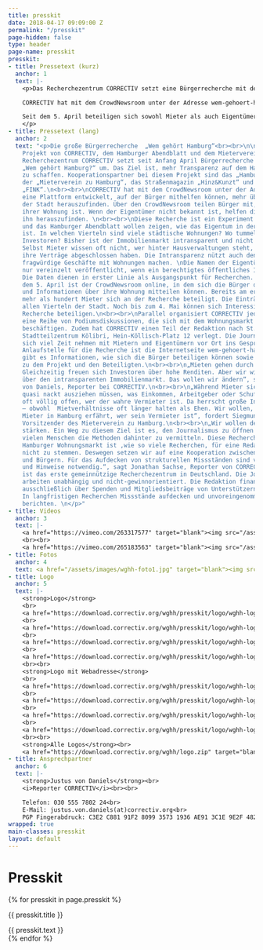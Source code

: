 ```yaml
---
title: presskit
date: 2018-04-17 09:09:00 Z
permalink: "/presskit"
page-hidden: false
type: header
page-name: presskit
presskit:
- title: Pressetext (kurz)
  anchor: 1
  text: |-
    <p>Das Recherchezentrum CORRECTIV setzt eine Bürgerrecherche mit dem Titel „Wem gehört Hamburg?“ um. Das Ziel ist, mehr Transparenz auf dem Hamburger Wohnungsmarkt zu schaffen. Kooperationspartner bei diesem Projekt sind das „Hamburger Abendblatt“, der „Mieterverein zu Hamburg“, das Straßenmagazin „Hinz&Kunzt“ und das Studentenmagazin „FINK“.<br><br>

    CORRECTIV hat mit dem CrowdNewsroom unter der Adresse wem-gehoert-hamburg.de eine Plattform entwickelt, auf der Bürger mithelfen, mehr über die Eigentümer der Stadt herauszufinden. Über den CrowdNewsroom teilen sie mit, wer der Eigentümer ihrer Wohnung ist. Wenn der Eigentümer nicht bekannt ist, helfen die Journalisten ihn herauszufinden. <br><br>

    Seit dem 5. April beteiligen sich sowohl Mieter als auch Eigentümer an der Recherche. Bereits am ersten Tag haben mehr als hundert Personen bei der Recherche mitgemacht. Noch bis zum 4. Mai können sich Interessierte an der Recherche beteiligen. Anschließend werden die Journalisten in den Daten recherchieren, welche Eigentümer maßgeblich den Wohnungsmarkt beeinflussen und wer davon fragwürdig handelt. Es werden nur vereinzelte Namen von Eigentümern veröffentlicht, wenn ein berechtigtes öffentliches Interesse besteht.
    </p>
- title: Pressetext (lang)
  anchor: 2
  text: "<p>Die große Bürgerrecherche  „Wem gehört Hamburg“<br><br>\n\nEin gemeinsames
    Projekt von CORRECTIV, dem Hamburger Abendblatt und dem Mieterverein zu Hamburg<br><br>\n\n++<br><br>\n\nDas
    Recherchezentrum CORRECTIV setzt seit Anfang April Bürgerrecherche mit dem Titel
    „Wem gehört Hamburg?“ um. Das Ziel ist, mehr Transparenz auf dem Hamburger Wohnungsmarkt
    zu schaffen. Kooperationspartner bei diesem Projekt sind das „Hamburger Abendblatt“,
    der „Mieterverein zu Hamburg“, das Straßenmagazin „Hinz&Kunzt“ und das Studentenmagazin
    „FINK“.\n<br><br>\nCORRECTIV hat mit dem CrowdNewsroom unter der Adresse wem-gehoert-hamburg.de
    eine Plattform entwickelt, auf der Bürger mithelfen können, mehr über das Eigentum
    der Stadt herauszufinden. Über den CrowdNewsroom teilen Bürger mit, wer der Eigentümer
    ihrer Wohnung ist. Wenn der Eigentümer nicht bekannt ist, helfen die Journalisten
    ihn herauszufinden. \n<br><br>\nDiese Recherche ist ein Experiment. CORRECTIV
    und das Hamburger Abendblatt wollen zeigen, wie das Eigentum in der Stadt aufgeteilt
    ist. In welchen Vierteln sind viele städtische Wohnungen? Wo tummeln sich dubiose
    Investoren? Bisher ist der Immobilienmarkt intransparent und nicht zentral erfasst.
    Selbst Mieter wissen oft nicht, wer hinter Hausverwaltungen steht, mit denen sie
    ihre Verträge abgeschlossen haben. Die Intransparenz nützt auch denjenigen, die
    fragwürdige Geschäfte mit Wohnungen machen. \nDie Namen der Eigentümer werden
    nur vereinzelt veröffentlicht, wenn ein berechtigtes öffentliches Interesse besteht.
    Die Daten dienen in erster Linie als Ausgangspunkt für Recherchen. \n<br><br>\nSeit
    dem 5. April ist der CrowdNewsroom online, in dem sich die Bürger online beteiligen
    und Informationen über ihre Wohnung mitteilen können. Bereits am ersten Tag haben
    mehr als hundert Mieter sich an der Recherche beteiligt. Die Einträge kommen aus
    allen Vierteln der Stadt. Noch bis zum 4. Mai können sich Interessierte an der
    Recherche beteiligen.\n<br><br>\nParallel organisiert CORRECTIV jeden Donnerstag
    eine Reihe von Podiumsdiskussionen, die sich mit dem Wohnungsmarkt in Hamburg
    beschäftigen. Zudem hat CORRECTIV einen Teil der Redaktion nach St. Pauli ins
    Stadtteilzentrum Kölibri, Hein-Köllisch-Platz 12 verlegt. Die Journalisten möchten
    sich viel Zeit nehmen mit Mietern und Eigentümern vor Ort ins Gespräch zu kommen.\n<br><br>\nZentrale
    Anlaufstelle für die Recherche ist die Internetseite wem-gehoert-hamburg.de. Dort
    gibt es Informationen, wie sich die Bürger beteiligen können sowie Hintergründe
    zu dem Projekt und den Beteiligten.\n<br><br>\n„Mieten gehen durch die Decke.
    Gleichzeitig freuen sich Investoren über hohe Renditen. Aber wir wissen fast nichts
    über den intransparenten Immobilienmarkt. Das wollen wir ändern”, sagt Justus
    von Daniels, Reporter bei CORRECTIV.\n<br><br>\n„Während Mieter sich vor den Vermietern
    quasi nackt ausziehen müssen, was Einkommen, Arbeitgeber oder Schufa angeht, bleibt
    oft völlig offen, wer der wahre Vermieter ist. Da herrscht große Intransparenz
    – obwohl  Mietverhältnisse oft länger halten als Ehen. Wir wollen, dass jeder
    Mieter in Hamburg erfährt, wer sein Vermieter ist“, fordert Siegmund Chychla,
    Vorsitzender des Mieterverein zu Hamburg.\n<br><br>\n„Wir wollen den Journalismus
    stärken. Ein Weg zu diesem Ziel ist es, den Journalismus zu öffnen und möglichst
    vielen Menschen die Methoden dahinter zu vermitteln. Diese Recherche über den
    Hamburger Wohnungsmarkt ist ,wie so viele Recherchen, für eine Redaktion alleine
    nicht zu stemmen. Deswegen setzen wir auf eine Kooperation zwischen Journalisten
    und Bürgern. Für das Aufdecken von strukturellen Missständen sind viele Daten
    und Hinweise notwendig.“, sagt Jonathan Sachse, Reporter von CORRECTIV. \n<br><br>\nCORRECTIV
    ist das erste gemeinnützige Recherchezentrum in Deutschland. Die Journalisten
    arbeiten unabhängig und nicht-gewinnorientiert. Die Redaktion finanziert sich
    ausschließlich über Spenden und Mitgliedsbeiträge von Unterstützern. Ihr Anspruch:
    In langfristigen Recherchen Missstände aufdecken und unvoreingenommen darüber
    berichten. \n</p>"
- title: Videos
  anchor: 3
  text: |-
    <a href="https://vimeo.com/263317577" target="blank"><img src="/assets/images/video1.jpg"></a>
    <br><br>
    <a href="https://vimeo.com/265183563" target="blank"><img src="/assets/images/video2.jpg"></a>
- title: Fotos
  anchor: 4
  text: <a href="/assets/images/wghh-foto1.jpg" target="blank"><img src="/assets/images/wghh-foto1-small.jpg"></a>
- title: Logo
  anchor: 5
  text: |-
    <strong>Logo</strong>
    <br>
    <a href="https://download.correctiv.org/wghh/presskit/logo/wghh-logo.png" target="blank">Download PNG</a>
    <br>
    <a href="https://download.correctiv.org/wghh/presskit/logo/wghh-logo.svg" target="blank">Download SVG</a>
    <br>
    <a href="https://download.correctiv.org/wghh/presskit/logo/wghh-logo.ai" target="blank">Download AI</a>
    <br>
    <a href="https://download.correctiv.org/wghh/presskit/logo/wghh-logo.pdf" target="blank">Download PDF</a>
    <br><br>
    <strong>Logo mit Webadresse</strong>
    <br>
    <a href="https://download.correctiv.org/wghh/presskit/logo/wghh-logo-www.png" target="blank">Download PNG</a>
    <br>
    <a href="https://download.correctiv.org/wghh/presskit/logo/wghh-logo-www.svg" target="blank">Download SVG</a>
    <br>
    <a href="https://download.correctiv.org/wghh/presskit/logo/wghh-logo-www.ai" target="blank">Download AI</a>
    <br>
    <a href="https://download.correctiv.org/wghh/presskit/logo/wghh-logo-www.pdf" target="blank">Download PDF</a>
    <br><br>
    <strong>Alle Logos</strong><br>
    <a href="https://download.correctiv.org/wghh/logo.zip" target="blank">Download Zip-Datei</a>
- title: Ansprechpartner
  anchor: 6
  text: |-
    <strong>Justus von Daniels</strong><br>
    <i>Reporter CORRECTIV</i><br><br>

    Telefon: 030 555 7802 24<br>
    E-Mail: justus.von.daniels(at)correctiv.org<br>
    PGP Fingerabdruck: C3E2 C881 91F2 8099 3573 1936 AE91 3C1E 9E2F 482C
wrapped: true
main-classes: presskit
layout: default
---
```


<div class="accordion">
    <h1>Presskit</h1>
    {% for presskit in page.presskit %}
    <div class="toggle">
        <div class="toggle-title" id="{{ presskit.anchor }}">
            <p><i></i><span class="title-name">{{ presskit.title }}</span></p>
        </div>
        <div class="toggle-inner">
            {{ presskit.text }}
        </div>
    </div>
    {% endfor %}
</div>
